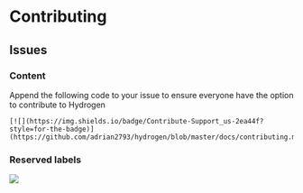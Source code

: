 # Contributing

## Issues

### Content

Append the following code to your issue to ensure everyone have the option to contribute to Hydrogen

```
[![](https://img.shields.io/badge/Contribute-Support_us-2ea44f?style=for-the-badge)](https://github.com/adrian2793/hydrogen/blob/master/docs/contributing.md)
```

### Reserved labels

[![](https://img.shields.io/badge/-additional-help-required-008672.svg)]()
